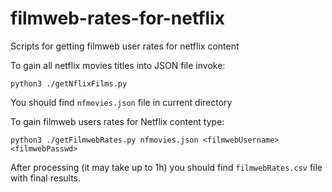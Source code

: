 # filmweb-rates-for-netflix
Scripts for getting filmweb user rates for netflix content

To gain all netflix movies titles into JSON file invoke:
```
python3 ./getNflixFilms.py
```

You should find ```nfmovies.json``` file in current directory

To gain filmweb users rates for Netflix content type:
```
python3 ./getFilmwebRates.py nfmovies.json <filmwebUsername> <filmwebPasswd>
```
After processing (it may take up to 1h) you should find ```filmwebRates.csv``` file with final results.
